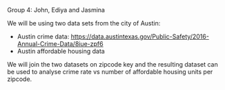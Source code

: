 Group 4: John, Ediya and Jasmina

We will be using two data sets from the city of Austin:
* Austin crime data: https://data.austintexas.gov/Public-Safety/2016-Annual-Crime-Data/8iue-zpf6
* Austin affordable housing data

We will join the two datasets on zipcode key and the resulting dataset can be used to analyse crime rate vs number of affordable housing units per zipcode.
